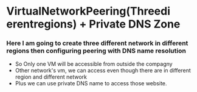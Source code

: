 #  VirtualNetworkPeering(Threedi erentregions) + Private DNS Zone

### Here I am going to create three different network in different regions then configuring peering with DNS name resolution
* So Only one VM will be accessible from outside the compagny 
* Other network's vm, we can access even though there are in different region and different network
* Plus we can use private DNS name to access those website.